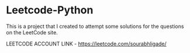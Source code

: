# Leetcode-Python
This is a project that I created to attempt some solutions for the questions on the LeetCode site.

LEETCODE ACCOUNT LINK - https://leetcode.com/sourabhligade/
